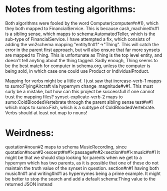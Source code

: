Notes from testing algorithms:
===========================
Both algorithms were fooled by the word Computer(computer#n#1), which they both mapped to FinancialService. This is because cash_machine#n#1 is a sibling sense, which mapps to schema:AutomatedTeller, which is the sub-type of FinancialService.
I have attempted a fix, which consists of adding the wn2schema mapping "entity#n#1"->"Thing". This will catch the error in the parent first approach, but will also ensure that far more synsets are mapped to Thing.
This is unfortunate as Thing is the top level entity, and doesn't tell anyting about the thing tagged.
Sadly enough, Thing seems to be the best match for computer in schema.org, unless the computer is being sold, in which case one could use Product or IndividualProduct.

Mapping for verbs might be a little of. I just saw that increase-verb-1 mapps to sumo:FlyingAircraft via hypernym change_magnitude#v#1. This must surly be a mistake, but how can this project be successfull if one cannot trust the mapping files?
synset-explicate-verb-2 maps to sumo:ColdBloodedVertebrate through the parent sibling sense test#v#1 which maps to sumo:Fish, which is a subtype of ColdBloodedVertebrate. Verbs should at least not map to nouns!

Weirdness:
==========
quotation#noun#2 maps to schema MusicRecording, since quotation#noun#2<excerpt#n#1<passage#n#2<section#n#1<music#n#1
It might be that we should stop looking for parents when we get to a hypernym which has two parents, as it is possible that one of these do not maintain the truth value of the synset in question. 
section#n#1 having both music#n#1 and writing#n#1 as hypernymes being a prime example.
It might be better to stop the search and add a default schema:Thing value to the returned JSON instead

